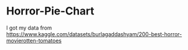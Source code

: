 # Horror-Pie-Chart
I got my data from https://www.kaggle.com/datasets/burlagaddashyam/200-best-horror-movierotten-tomatoes
